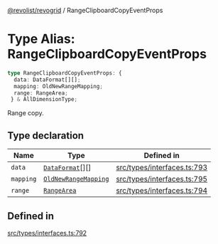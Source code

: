 [@revolist/revogrid](README.md) / RangeClipboardCopyEventProps

# Type Alias: RangeClipboardCopyEventProps

```ts
type RangeClipboardCopyEventProps: {
  data: DataFormat[][];
  mapping: OldNewRangeMapping;
  range: RangeArea;
 } & AllDimensionType;
```

Range copy.

## Type declaration

| Name | Type | Defined in |
| ------ | ------ | ------ |
| `data` | [`DataFormat`](TypeAlias.DataFormat.md)[][] | [src/types/interfaces.ts:793](https://github.com/revolist/revogrid/blob/477507f867ff98f395e0119897545945e222b246/src/types/interfaces.ts#L793) |
| `mapping` | [`OldNewRangeMapping`](TypeAlias.OldNewRangeMapping.md) | [src/types/interfaces.ts:795](https://github.com/revolist/revogrid/blob/477507f867ff98f395e0119897545945e222b246/src/types/interfaces.ts#L795) |
| `range` | [`RangeArea`](TypeAlias.RangeArea.md) | [src/types/interfaces.ts:794](https://github.com/revolist/revogrid/blob/477507f867ff98f395e0119897545945e222b246/src/types/interfaces.ts#L794) |

## Defined in

[src/types/interfaces.ts:792](https://github.com/revolist/revogrid/blob/477507f867ff98f395e0119897545945e222b246/src/types/interfaces.ts#L792)
